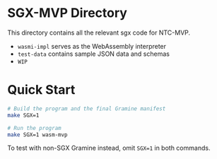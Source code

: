 # SGX-MVP Directory

This directory contains all the relevant sgx code for NTC-MVP.

- `wasmi-impl` serves as the WebAssembly interpreter
- `test-data` contains sample JSON data and schemas
- `WIP`

# Quick Start

```sh
# Build the program and the final Gramine manifest
make SGX=1

# Run the program
make SGX=1 wasm-mvp
```

To test with non-SGX Gramine instead, omit `SGX=1` in both commands.
